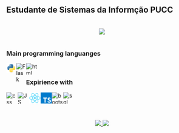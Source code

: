 ## Estudante de Sistemas da Informção PUCC

<br>

<div align="center">
<img align="center" src="https://camo.githubusercontent.com/68acbd9658f23edd7e98857aefb8102a32e5669175648a28a24a44aa29ebfa23/68747470733a2f2f6d65646961332e67697068792e636f6d2f6d656469612f76312e59326c6b505463354d4749334e6a45785a32316f5a6e4e335a324671626a466861545a72643342364f576470655868724e47707559544a31624764714d4851326232513465695a6c634431324d563970626e526c636d35686246396e61575a66596e6c666157516d593351395a772f6c42494571637273416f57355836777754342f67697068792e676966" >
</div>

<br>

###  Main programming languanges
 <img align="left" alt="PYTHON" width="26px" src="https://raw.githubusercontent.com/devicons/devicon/master/icons/python/python-original.svg" />
 <img align="left" alt="Flask" width="26px" src="https://cdn.jsdelivr.net/gh/devicons/devicon@latest/icons/flask/flask-original.svg" />
 <img align="left" alt="html" src="https://img.icons8.com/color/48/000000/html-5.png"  width="30" height="30" style="max-width:100%;"> 
 
<br>

###  Expirience with
 <img align="left" alt="css" src="https://img.icons8.com/color/48/000000/css3.png"  width="30" height="30" style="max-width:100%;"> 
 <img align="left" alt="JS" src="https://img.icons8.com/color/48/000000/javascript.png" width="30" height="30" style="max-width:100%;"/>
 <img align="left" alt="react" src="https://raw.githubusercontent.com/devicons/devicon/master/icons/react/react-original.svg"  width="30" height="30" style="max-width:100%;"> 
 <img align="left" alt="typescript" src="https://raw.githubusercontent.com/devicons/devicon/master/icons/typescript/typescript-plain.svg" width="30" height="30" style="max-width:100%;"/>
 <img align="left" alt="bootstrap" src="https://img.icons8.com/color/48/000000/bootstrap.png" width="30" height="30" style="max-width:100%;"/>
 <img align="left" alt="sql" src="https://img.icons8.com/fluent/50/000000/mysql-logo.png" width="30" height="30" style="max-width:100%;"/>
 

<br><br>
#
  
<div align="center">
  <a href="https://github.com/devMarcos12">
  <img height="180em" src="https://github-readme-stats.vercel.app/api?username=devMarcos12&show_icons=true&theme=dark&include_all_commits=true&count_private=true"/>
  <img height="180em" src="https://github-readme-stats.vercel.app/api/top-langs/?username=devMarcos12&layout=compact&langs_count=7&theme=dark&title_color=synthwave"/>
</div>


[instagram]: https://www.instagram.com/marcos.mazzero/
